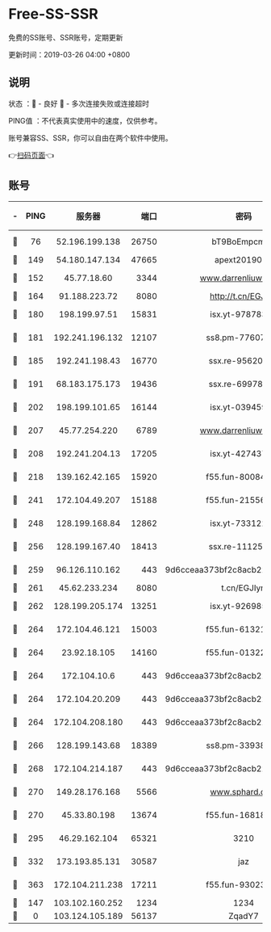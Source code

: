# Free-SS-SSR

免费的SS账号、SSR账号，定期更新

更新时间：2019-03-26 04:00 +0800

## 说明

状态     ：🙂 - 良好 🙁 - 多次连接失败或连接超时

PING值   ：不代表真实使用中的速度，仅供参考。

账号兼容SS、SSR，你可以自由在两个软件中使用。

👉[扫码页面](https://liesauer.github.io/Free-SS-SSR/)👈

## 账号

|-|PING|服务器|端口|密码|加密方式|区域|
|:----:|:----:|:-----:|-----:|:----:|:----:|:----:|
|🙂|76|52.196.199.138|26750|bT9BoEmpcmP7|aes-256-cfb|JP|
|🙂|149|54.180.147.134|47665|apext2019001|chacha20|KR|
|🙂|152|45.77.18.60|3344|www.darrenliuwei.com|aes-256-cfb|JP|
|🙂|164|91.188.223.72|8080|http://t.cn/EGJIyrl|rc4-md5|RU|
|🙂|180|198.199.97.51|15831|isx.yt-97878355|aes-256-cfb|US|
|🙂|181|192.241.196.132|12107|ss8.pm-77607879|aes-256-cfb|US|
|🙂|185|192.241.198.43|16770|ssx.re-95620121|aes-256-cfb|US|
|🙂|191|68.183.175.173|19436|ssx.re-69978912|aes-256-cfb|US|
|🙂|202|198.199.101.65|16144|isx.yt-03945929|aes-256-cfb|US|
|🙂|207|45.77.254.220|6789|www.darrenliuwei.com|aes-256-cfb|SG|
|🙂|208|192.241.204.13|17205|isx.yt-42743727|aes-256-cfb|US|
|🙂|218|139.162.42.165|15920|f55.fun-80084282|aes-256-cfb|SG|
|🙂|241|172.104.49.207|15188|f55.fun-21556723|aes-256-cfb|SG|
|🙂|248|128.199.168.84|12862|isx.yt-73312221|aes-256-cfb|SG|
|🙂|256|128.199.167.40|18413|ssx.re-11125566|aes-256-cfb|SG|
|🙂|259|96.126.110.162|443|9d6cceaa373bf2c8acb22e60b6a58be6|aes-256-cfb|US|
|🙂|261|45.62.233.234|8080|t.cn/EGJIyrl|rc4-md5|CA|
|🙂|262|128.199.205.174|13251|isx.yt-92698565|aes-256-cfb|SG|
|🙂|264|172.104.46.121|15003|f55.fun-61321984|aes-256-cfb|SG|
|🙂|264|23.92.18.105|14160|f55.fun-01322575|aes-256-cfb|US|
|🙂|264|172.104.10.6|443|9d6cceaa373bf2c8acb22e60b6a58be6|aes-256-cfb|US|
|🙂|264|172.104.20.209|443|9d6cceaa373bf2c8acb22e60b6a58be6|aes-256-cfb|US|
|🙂|264|172.104.208.180|443|9d6cceaa373bf2c8acb22e60b6a58be6|aes-256-cfb|US|
|🙂|266|128.199.143.68|18389|ss8.pm-33938074|aes-256-cfb|SG|
|🙂|268|172.104.214.187|443|9d6cceaa373bf2c8acb22e60b6a58be6|aes-256-cfb|US|
|🙂|270|149.28.176.168|5566|www.sphard.com|aes-256-cfb|AU|
|🙂|270|45.33.80.198|13674|f55.fun-16818858|aes-256-cfb|US|
|🙂|295|46.29.162.104|65321|3210|aes-256-ctr|RU|
|🙂|332|173.193.85.131|30587|jaz|aes-256-cfb|US|
|🙂|363|172.104.211.238|17211|f55.fun-93023249|aes-256-cfb|US|
|🙂|147|103.102.160.252|1234|1234|rc4-md5|JP|
|🙁|0|103.124.105.189|56137|ZqadY7|chacha20|CN|
